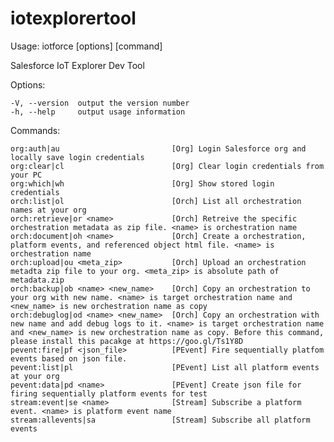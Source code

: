 # iotexplorertool
  Usage: iotforce [options] [command]

  Salesforce IoT Explorer Dev Tool


  Options:

    -V, --version  output the version number
    -h, --help     output usage information


  Commands:

    org:auth|au                         [Org] Login Salesforce org and locally save login credentials
    org:clear|cl                        [Org] Clear login credentials from your PC
    org:which|wh                        [Org] Show stored login credentials
    orch:list|ol                        [Orch] List all orchestration names at your org
    orch:retrieve|or <name>             [Orch] Retreive the specific orchestration metadata as zip file. <name> is orchestration name
    orch:document|oh <name>             [Orch] Create a orchestration, platform events, and referenced object html file. <name> is orchestration name
    orch:upload|ou <meta_zip>           [Orch] Upload an orchestration metadta zip file to your org. <meta_zip> is absolute path of metadata.zip
    orch:backup|ob <name> <new_name>    [Orch] Copy an orchestration to your org with new name. <name> is target orchestration name and <new_name> is new orchestration name as copy
    orch:debuglog|od <name> <new_name>  [Orch] Copy an orchestration with new name and add debug logs to it. <name> is target orchestration name and <new_name> is new orchestration name as copy. Before this command, please install this pacakge at https://goo.gl/Ts1Y8D
    pevent:fire|pf <json_file>          [PEvent] Fire sequentially platfom events based on json file.
    pevent:list|pl                      [PEvent] List all platform events at your org
    pevent:data|pd <name>               [PEvent] Create json file for firing sequentially platform events for test
    stream:event|se <name>              [Stream] Subscribe a platform event. <name> is platform event name
    stream:allevents|sa                 [Stream] Subscribe all platform events
